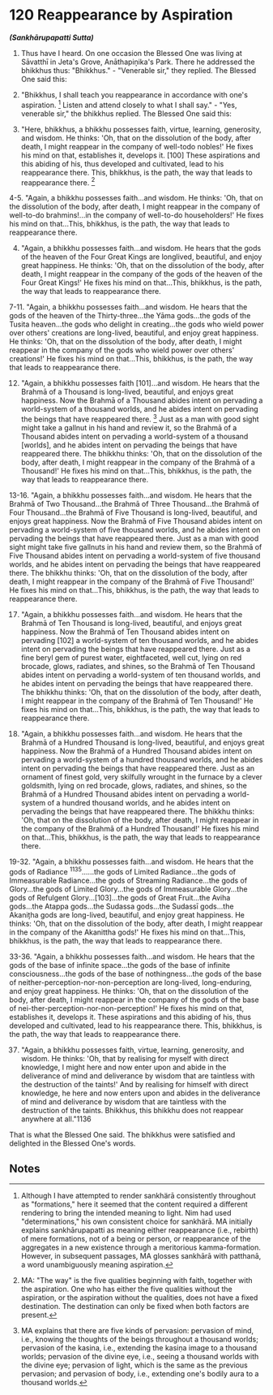 # 120 Reappearance by Aspiration
***(Sankhārupapatti Sutta)***

1. Thus have I heard. On one occasion the Blessed One was living at Sāvatthī in Jeta's Grove, Anāthapiṇ̣ika's Park. There he addressed the bhikkhus thus: "Bhikkhus." - "Venerable sir," they replied. The Blessed One said this:

2. "Bhikkhus, I shall teach you reappearance in accordance with one's aspiration. [^1132] Listen and attend closely to what I shall say." - "Yes, venerable sir," the bhikkhus replied. The Blessed One said this:

3. "Here, bhikkhus, a bhikkhu possesses faith, virtue, learning, generosity, and wisdom. He thinks: 'Oh, that on the dissolution of the body, after death, I might reappear in the company of well-todo nobles!' He fixes his mind on that, establishes it, develops it. [100] These aspirations and this abiding of his, thus developed and cultivated, lead to his reappearance there. This, bhikkhus, is the path, the way that leads to reappearance there. [^1133]

4-5. "Again, a bhikkhu possesses faith...and wisdom. He thinks: 'Oh, that on the dissolution of the body, after death, I might reappear in the company of well-to-do brahmins!...in the company of well-to-do householders!' He fixes his mind on that...This, bhikkhus, is the path, the way that leads to reappearance there.

4. "Again, a bhikkhu possesses faith...and wisdom. He hears that the gods of the heaven of the Four Great Kings are longlived, beautiful, and enjoy great happiness. He thinks: 'Oh, that on the dissolution of the body, after death, I might reappear in the company of the gods of the heaven of the Four Great Kings!' He fixes his mind on that...This, bhikkhus, is the path, the way that leads to reappearance there.

7-11. "Again, a bhikkhu possesses faith...and wisdom. He hears that the gods of the heaven of the Thirty-three...the Yāma
gods...the gods of the Tusita heaven...the gods who delight in creating...the gods who wield power over others' creations are long-lived, beautiful, and enjoy great happiness. He thinks: 'Oh, that on the dissolution of the body, after death, I might reappear in the company of the gods who wield power over others' creations!' He fixes his mind on that...This, bhikkhus, is the path, the way that leads to reappearance there.

12. "Again, a bhikkhu possesses faith [101]...and wisdom. He hears that the Brahmā of a Thousand is long-lived, beautiful, and enjoys great happiness. Now the Brahmā of a Thousand abides intent on pervading a world-system of a thousand worlds, and he abides intent on pervading the beings that have reappeared there. [^1134] Just as a man with good sight might take a gallnut in his hand and review it, so the Brahmā of a Thousand abides intent on pervading a world-system of a thousand [worlds], and he abides intent on pervading the beings that have reappeared there. The bhikkhu thinks: 'Oh, that on the dissolution of the body, after death, I might reappear in the company of the Brahmā of a Thousand!' He fixes his mind on that...This, bhikkhus, is the path, the way that leads to reappearance there.

13-16. "Again, a bhikkhu possesses faith...and wisdom. He hears that the Brahmā of Two Thousand...the Brahmā of Three Thousand...the Brahmā of Four Thousand...the Brahmā of Five Thousand is long-lived, beautiful, and enjoys great happiness. Now the Brahmā of Five Thousand abides intent on pervading a world-system of five thousand worlds, and he abides intent on pervading the beings that have reappeared there. Just as a man with good sight might take five gallnuts in his hand and review them, so the Brahmā of Five Thousand abides intent on pervading a world-system of five thousand worlds, and he abides intent on pervading the beings that have reappeared there. The bhikkhu thinks: 'Oh, that on the dissolution of the body, after death, I might reappear in the company of the Brahmā of Five Thousand!' He fixes his mind on that...This, bhikkhus, is the path, the way that leads to reappearance there.

17. "Again, a bhikkhu possesses faith...and wisdom. He hears that the Brahmā of Ten Thousand is long-lived, beautiful, and enjoys great happiness. Now the Brahmā of Ten Thousand abides intent on pervading [102] a world-system of ten thousand
worlds, and he abides intent on pervading the beings that have reappeared there. Just as a fine beryl gem of purest water, eightfaceted, well cut, lying on red brocade, glows, radiates, and shines, so the Brahmā of Ten Thousand abides intent on pervading a world-system of ten thousand worlds, and he abides intent on pervading the beings that have reappeared there. The bhikkhu thinks: 'Oh, that on the dissolution of the body, after death, I might reappear in the company of the Brahmā of Ten Thousand!' He fixes his mind on that...This, bhikkhus, is the path, the way that leads to reappearance there.

18. "Again, a bhikkhu possesses faith...and wisdom. He hears that the Brahmā of a Hundred Thousand is long-lived, beautiful, and enjoys great happiness. Now the Brahmā of a Hundred Thousand abides intent on pervading a world-system of a hundred thousand worlds, and he abides intent on pervading the beings that have reappeared there. Just as an ornament of finest gold, very skilfully wrought in the furnace by a clever goldsmith, lying on red brocade, glows, radiates, and shines, so the Brahmā of a Hundred Thousand abides intent on pervading a world-system of a hundred thousand worlds, and he abides intent on pervading the beings that have reappeared there. The bhikkhu thinks: 'Oh, that on the dissolution of the body, after death, I might reappear in the company of the Brahmā of a Hundred Thousand!' He fixes his mind on that...This, bhikkhus, is the path, the way that leads to reappearance there.

19-32. "Again, a bhikkhu possesses faith...and wisdom. He hears that the gods of Radiance ${ }^{1135} \ldots$...the gods of Limited Radiance...the gods of Immeasurable Radiance...the gods of Streaming Radiance...the gods of Glory...the gods of Limited Glory...the gods of Immeasurable Glory...the gods of Refulgent Glory...[103]...the gods of Great Fruit...the Aviha gods...the Atappa gods...the Sudassa gods...the Sudassī gods...the Akaniṭ̣ha gods are long-lived, beautiful, and enjoy great happiness. He thinks: 'Oh, that on the dissolution of the body, after death, I might reappear in the company of the Akanittha gods!' He fixes his mind on that...This, bhikkhus, is the path, the way that leads to reappearance there.

33-36. "Again, a bhikkhu possesses faith...and wisdom. He hears that the gods of the base of infinite space...the gods of the
base of infinite consciousness...the gods of the base of nothingness...the gods of the base of neither-perception-nor-non-perception are long-lived, long-enduring, and enjoy great happiness. He thinks: 'Oh, that on the dissolution of the body, after death, I might reappear in the company of the gods of the base of nei-ther-perception-nor-non-perception!' He fixes his mind on that, establishes it, develops it. These aspirations and this abiding of his, thus developed and cultivated, lead to his reappearance there. This, bhikkhus, is the path, the way that leads to reappearance there.

37. "Again, a bhikkhu possesses faith, virtue, learning, generosity, and wisdom. He thinks: 'Oh, that by realising for myself with direct knowledge, I might here and now enter upon and abide in the deliverance of mind and deliverance by wisdom that are taintless with the destruction of the taints!' And by realising for himself with direct knowledge, he here and now enters upon and abides in the deliverance of mind and deliverance by wisdom that are taintless with the destruction of the taints. Bhikkhus, this bhikkhu does not reappear anywhere at all."1136

That is what the Blessed One said. The bhikkhus were satisfied and delighted in the Blessed One's words.

## Notes

[^1132]: Although I have attempted to render sankhärā consistently throughout as "formations," here it seemed that the content required a different rendering to bring the intended meaning to light. Nim had used "determinations," his own consistent choice for sankhärā. MA initially explains sankhārupapatti as meaning either reappearance (i.e., rebirth) of mere formations, not of a being or person, or reappearance of the aggregates in a new existence through a meritorious kamma-formation. However, in subsequent passages, MA glosses sankhārā with patthanā, a word unambiguously meaning aspiration.

[^1133]: MA: "The way" is the five qualities beginning with faith, together with the aspiration. One who has either the five qualities without the aspiration, or the aspiration without the qualities, does not have a fixed destination. The destination can only be fixed when both factors are present.

[^1134]: MA explains that there are five kinds of pervasion: pervasion of mind, i.e., knowing the thoughts of the beings throughout a thousand worlds; pervasion of the kasina, i.e., extending the kasiṇa image to a thousand worlds; pervasion of the divine eye, i.e., seeing a thousand worlds with the divine eye; pervasion of light, which is the same as the previous pervasion; and pervasion of body, i.e., extending one's bodily aura to a thousand worlds.

[^1135]: See n. 426.

[^1136]: MA: The five qualities mentioned are sufficient for rebirth into the sense-sphere realm, but for the higher modes of rebirth and the destruction of the taints, more is required. Basing oneself on the five qualities, if one attains the jhānas, one is reborn in the Brahma-world; if one attains the immaterial attainments, one is reborn in the immaterial world; if one develops insight and attains the fruit of non-returning, one is reborn in the Pure Abodes; and if one reaches the path of arahantship, one attains the destruction of the taints.


